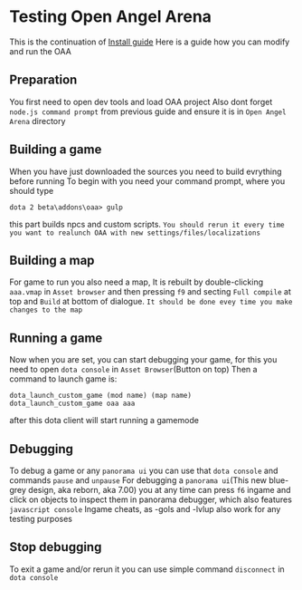 # Testing Open Angel Arena
This is the continuation of [Install guide](/docs/install.md)
Here is a guide how you can modify and run the OAA

## Preparation
You first need to open dev tools and load OAA project
Also dont forget `node.js command prompt` from previous guide and ensure it is in `Open Angel Arena` directory

## Building a game
When you have just downloaded the sources you need to build evrything before running
To begin with you need your command prompt, where you should type
```
dota 2 beta\addons\oaa> gulp
```
this part builds npcs and custom scripts.
`You should rerun it every time you want to realunch OAA with new settings/files/localizations`

## Building a map
For game to run you also need a map,
It is rebuilt by double-clicking `aaa.vmap` in `Asset browser` and then pressing `f9` and secting `Full compile` at top and `Build` at bottom of dialogue.
`It should be done evey time you make changes to the map`

## Running a game
Now when you are set, you can start debugging your game, for this you need to open `dota console` in `Asset Browser`(Button on top)
Then a command to launch game is:
```
dota_launch_custom_game (mod name) (map name)
dota_launch_custom_game oaa aaa
```
after this dota client will start running a gamemode

## Debugging
To debug a game or any `panorama ui` you can use that `dota console` and commands `pause` and `unpause`
For debugging a `panorama ui`(This new blue-grey design, aka reborn, aka 7.00) you at any time can press `f6` ingame and click on objects to inspect them in panorama debugger, which also features `javascript console`
Ingame cheats, as -gols and -lvlup also work for any testing purposes

## Stop debugging
To exit a game and/or rerun it you can use simple command `disconnect` in `dota console`

